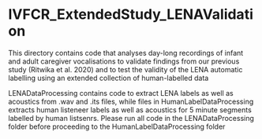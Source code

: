 # IVFCR_ExtendedStudy_LENAValidation
This directory contains code that analyses day-long recordings of infant and adult caregiver vocalisations to validate findings from our previous study (Ritwika et al. 2020) and to test the validity of the LENA automatic labelling using an extended collection of human-labelled data

LENADataProcessing contains code to extract LENA labels as well as acoustics from .wav and .its files, while files in HumanLabelDataProcessing extracts human listeneer labels as well as acoustics for 5 minute segments labelled by human listsenrs. Please run all code in the LENADataProcessing folder before proceeding to the HumanLabelDataProcessing folder
